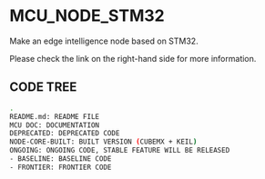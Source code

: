 # MCU_NODE_STM32
Make an edge intelligence node based on STM32.

Please check the link on the right-hand side for more information.

## CODE TREE
```bash
.
README.md: README FILE
MCU DOC: DOCUMENTATION
DEPRECATED: DEPRECATED CODE
NODE-CORE-BUILT: BUILT VERSION (CUBEMX + KEIL)
ONGOING: ONGOING CODE, STABLE FEATURE WILL BE RELEASED
- BASELINE: BASELINE CODE
- FRONTIER: FRONTIER CODE
```